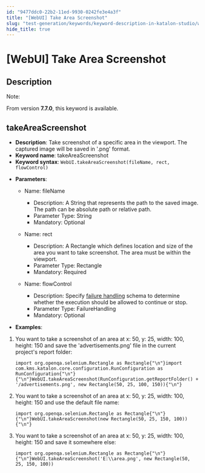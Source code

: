 ```yaml
---
id: "9477ddc0-22b2-11ed-9930-0242fe3e4a3f"
title: "[WebUI] Take Area Screenshot"
slug: "test-generation/keywords/keyword-description-in-katalon-studio/web-ui-keywords/webui-take-area-screenshot"
hide_title: true
---
```


# <a id="id_0" class="anchor_top_offset"/><a id="ariaid-title1" class="anchor_top_offset"/>[WebUI] Take Area Screenshot


## <a id="id_0__id" class="anchor_top_offset"/>Description

              
<div xmlns="http://www.w3.org/1999/xhtml" className="note note note_note"><span className="note__title">Note:</span> 
  <p className="p">From version <strong className="ph b">7.7.0</strong>, this keyword is
    available.</p>
</div>
      

## <a id="id_0__id_1" class="anchor_top_offset"/>takeAreaScreenshot

              
<ul xmlns="http://www.w3.org/1999/xhtml" className="ul"><li className="li">     <strong className="ph b">Description</strong>: Take screenshot of a specific     area in the viewport. The captured image will be saved in '.png'     format.</li><li className="li">     <strong className="ph b">Keyword name</strong>: takeAreaScreenshot</li><li className="li">     <strong className="ph b">Keyword syntax</strong>:     <code className="ph codeph">WebUI.takeAreaScreenshot(fileName, rect, flowControl)</code>   </li><li className="li">     <p className="p">       <strong className="ph b">Parameters</strong>:</p>     <ul className="ul"><li className="li">         <p className="p">Name: fileName</p>         <ul className="ul"><li className="li">Description: A String that represents the path to the saved             image. The path can be absolute path or relative path.</li><li className="li">Parameter Type: String</li><li className="li">Mandatory: Optional</li></ul>       </li><li className="li">         <p className="p">Name: rect</p>         <ul className="ul"><li className="li">Description: A Rectangle which defines location and size of the             area you want to take screenshot. The area must be within the             viewport.</li><li className="li">Parameter Type: Rectangle</li><li className="li">Mandatory: Required</li></ul>       </li><li className="li">         <p className="p">Name: flowControl</p>         <ul className="ul"><li className="li">Description: Specify <a className="xref" href="/docs/test-maintenance/configure-failure-handling-settings-in-katalon-studio">failure handling</a>             schema to determine whether the execution should be allowed to             continue or stop.</li><li className="li">Parameter Type: FailureHandling</li><li className="li">Mandatory: Optional</li></ul>       </li></ul>   </li><li className="li">     <p className="p">       <strong className="ph b">Examples</strong>:</p>   </li></ul> 
      
<ol xmlns="http://www.w3.org/1999/xhtml" className="ol"><li className="li">You want to take a screenshot of an area at x: 50, y: 25,     width: 100, height: 150 and save the 'advertisements.png' file in     the current project's report folder:<pre className="pre codeblock"><code>import org.openqa.selenium.Rectangle as Rectangle{"\n"}import com.kms.katalon.core.configuration.RunConfiguration as RunConfiguration{"\n"}{"\n"}WebUI.takeAreaScreenshot(RunConfiguration.getReportFolder() + '/advertisements.png', new Rectangle(50, 25, 100, 150)){"\n"}</code></pre></li><li className="li">You want to take a screenshot of an area at x: 50, y: 25,     width: 100, height: 150 and use the default file name:<pre className="pre codeblock"><code>import org.openqa.selenium.Rectangle as Rectangle{"\n"}{"\n"}WebUI.takeAreaScreenshot(new Rectangle(50, 25, 150, 100)){"\n"}</code></pre></li><li className="li">You want to take a screenshot of an area at x: 50, y: 25,     width: 100, height: 150 and save it somewhere else:<pre className="pre codeblock"><code>import org.openqa.selenium.Rectangle as Rectangle{"\n"}{"\n"}WebUI.takeAreaScreenshot('E:\\area.png', new Rectangle(50, 25, 150, 100))</code></pre></li></ol> 
                                                                              
